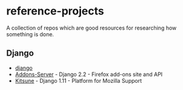 # reference-projects
A collection of repos which are good resources for researching how something is done.

## Django
* [django](https://github.com/django/django)
* [Addons-Server](https://github.com/mozilla/addons-server) - Django 2.2 - Firefox add-ons site and API
* [Kitsune](https://github.com/mozilla/kitsune) - Django 1.11 - Platform for Mozilla Support
